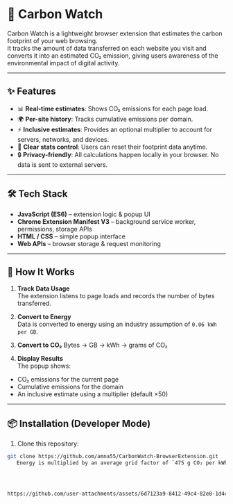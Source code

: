 # 🌱 Carbon Watch

Carbon Watch is a lightweight browser extension that estimates the carbon footprint of your web browsing.  
It tracks the amount of data transferred on each website you visit and converts it into an estimated CO₂ emission, giving users awareness of the environmental impact of digital activity.  

---

## ✨ Features

- 📊 **Real-time estimates**: Shows CO₂ emissions for each page load.  
- 🌍 **Per-site history**: Tracks cumulative emissions per domain.  
- ⚡ **Inclusive estimates**: Provides an optional multiplier to account for servers, networks, and devices.  
- 🧹 **Clear stats control**: Users can reset their footprint data anytime.  
- 🔒 **Privacy-friendly**: All calculations happen locally in your browser. No data is sent to external servers.  

---

## 🛠️ Tech Stack

- **JavaScript (ES6)** – extension logic & popup UI  
- **Chrome Extension Manifest V3** – background service worker, permissions, storage APIs  
- **HTML / CSS** – simple popup interface  
- **Web APIs** – browser storage & request monitoring  

---

## 📐 How It Works

1. **Track Data Usage**  
   The extension listens to page loads and records the number of bytes transferred.  

2. **Convert to Energy**  
   Data is converted to energy using an industry assumption of `0.06 kWh per GB`.  

3. **Convert to CO₂**
   Bytes → GB → kWh → grams of CO₂

4. **Display Results**  
The popup shows:
- CO₂ emissions for the current page  
- Cumulative emissions for the domain  
- An inclusive estimate using a multiplier (default ×50)  

---

## 📦 Installation (Developer Mode)

1. Clone this repository:
```bash
git clone https://github.com/amna55/CarbonWatch-BrowserExtension.git
   Energy is multiplied by an average grid factor of `475 g CO₂ per kWh`.  




https://github.com/user-attachments/assets/6d7123a9-8412-49c4-82e8-1d4c35bf48d8

